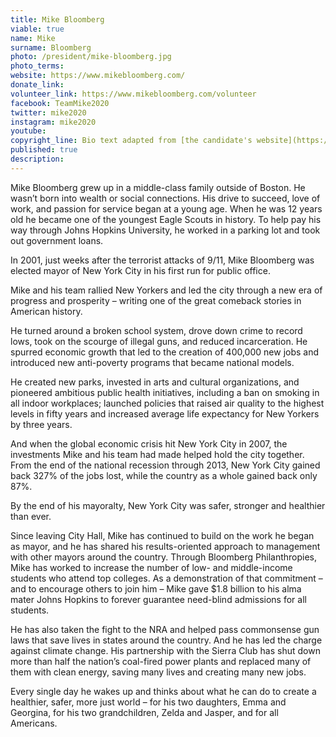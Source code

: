 ```yaml
---
title: Mike Bloomberg
viable: true
name: Mike
surname: Bloomberg
photo: /president/mike-bloomberg.jpg
photo_terms: 
website: https://www.mikebloomberg.com/
donate_link: 
volunteer_link: https://www.mikebloomberg.com/volunteer
facebook: TeamMike2020
twitter: mike2020
instagram: mike2020
youtube: 
copyright_line: Bio text adapted from [the candidate's website](https://www.mikebloomberg.com/about) and may be &copy; Mike Bloomberg 2020.
published: true
description: 
---
```

Mike Bloomberg grew up in a middle-class family outside of Boston. He wasn’t born into wealth or social connections. His drive to succeed, love of work, and passion for service began at a young age. When he was 12 years old he became one of the youngest Eagle Scouts in history. To help pay his way through Johns Hopkins University, he worked in a parking lot and took out government loans.

In 2001, just weeks after the terrorist attacks of 9/11, Mike Bloomberg was elected mayor of New York City in his first run for public office.

Mike and his team rallied New Yorkers and led the city through a new era of progress and prosperity – writing one of the great comeback stories in American history.

He turned around a broken school system, drove down crime to record lows, took on the scourge of illegal guns, and reduced incarceration. He spurred economic growth that led to the creation of 400,000 new jobs and introduced new anti-poverty programs that became national models.

He created new parks, invested in arts and cultural organizations, and pioneered ambitious public health initiatives, including a ban on smoking in all indoor workplaces; launched policies that raised air quality to the highest levels in fifty years and increased average life expectancy for New Yorkers by three years.

And when the global economic crisis hit New York City in 2007, the investments Mike and his team had made helped hold the city together. From the end of the national recession through 2013, New York City gained back 327% of the jobs lost, while the country as a whole gained back only 87%.

By the end of his mayoralty, New York City was safer, stronger and healthier than ever.

Since leaving City Hall, Mike has continued to build on the work he began as mayor, and he has shared his results-oriented approach to management with other mayors around the country. Through Bloomberg Philanthropies, Mike has worked to increase the number of low- and middle-income students who attend top colleges. As a demonstration of that commitment – and to encourage others to join him – Mike gave $1.8 billion to his alma mater Johns Hopkins to forever guarantee need-blind admissions for all students.

He has also taken the fight to the NRA and helped pass commonsense gun laws that save lives in states around the country. And he has led the charge against climate change. His partnership with the Sierra Club has shut down more than half the nation’s coal-fired power plants and replaced many of them with clean energy, saving many lives and creating many new jobs.

Every single day he wakes up and thinks about what he can do to create a healthier, safer, more just world – for his two daughters, Emma and Georgina, for his two grandchildren, Zelda and Jasper, and for all Americans.
